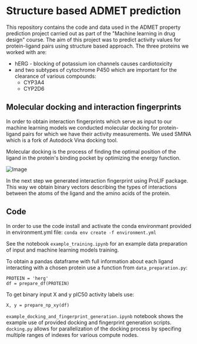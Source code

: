 # Structure based ADMET prediction

This repository contains the code and data used in the ADMET property prediction project carried out as part of the "Machine learning in drug design" course. The aim of this project was to predict activity values for protein-ligand pairs using structure based approach. The three proteins we worked with are:

- hERG - blocking of potassium ion channels causes cardiotoxicity
- and two subtypes of cytochrome P450 which are important for the clearance of various compounds:
    - CYP3A4
    - CYP2D6

## Molecular docking and interaction fingerprints

In order to obtain interaction fingerprints which serve as input to our machine learning models we conducted molecular docking for protein-ligand pairs for which we have their activity measurements. We used SMINA which is a fork of Autodock Vina docking tool.

Molecular docking is the process of finding the optimal position of the ligand in the protein's binding pocket by optimizing the energy function.

![Image](https://github.com/damastess/structure-based-ADMET-prediction/blob/master/docked_pic.png?raw=true)

In the next step we generated interaction fingerprint using ProLIF package. This way we obtain binary vectors describing the types of interactions between the atoms of the ligand and the amino acids of the protein.

## Code

In order to use the code install and activate the conda environmant provided in environment.yml file: `conda env create -f environment.yml`

See the notebook `example_training.ipynb` for an example data preparation of input and machine learning models training.

To obtain a pandas dataframe with full information about each ligand interacting with a chosen protein use a function from `data_preparation.py`:
```
PROTEIN = 'herg'
df = prepare_df(PROTEIN)
```
To get binary input X and y pIC50 activity labels use:
```
X, y = prepare_np_xy(df)
```
`example_docking_and_fingerprint_generation.ipynb` notebook shows the example use of provided docking and fingerprint generation scripts. `docking.py` allows for parallelization of the docking process by specifing multiple ranges of indexes for various compute nodes.